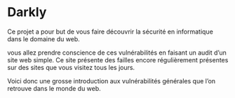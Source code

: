 # Darkly

Ce projet a pour but de vous faire découvrir la sécurité en informatique dans le domaine
du web.

vous allez prendre conscience de ces vulnérabilités en faisant un audit d’un site web simple. Ce site présente des failles
encore régulièrement présentes sur des sites que vous visitez tous les jours.

Voici donc une grosse introduction aux vulnérabilités générales que l’on retrouve dans
le monde du web.
